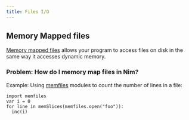 ```yaml
---
title: Files I/O
---
```



## Memory Mapped files

[Memory mapped files](https://en.wikipedia.org/wiki/Memory-mapped_file) allows your program to access files on disk in the same way it accesses dynamic memory.

### Problem: How do I memory map files in Nim?

Example: Using [memfiles](https://nim-lang.org/docs/memfiles.html) modules to count the number of lines in a file:

```{.input}
import memfiles
var i = 0
for line in memSlices(memfiles.open("foo")):
  inc(i)
```

